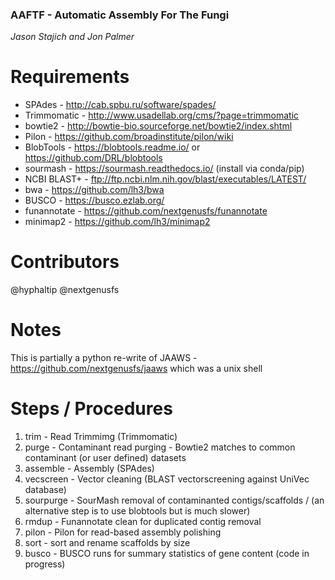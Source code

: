### AAFTF - Automatic Assembly For The Fungi
*Jason Stajich and Jon Palmer*

Requirements
===================
- SPAdes - http://cab.spbu.ru/software/spades/
- Trimmomatic - http://www.usadellab.org/cms/?page=trimmomatic
- bowtie2 - http://bowtie-bio.sourceforge.net/bowtie2/index.shtml
- Pilon - https://github.com/broadinstitute/pilon/wiki
- BlobTools - https://blobtools.readme.io/ or https://github.com/DRL/blobtools
- sourmash - https://sourmash.readthedocs.io/ (install via conda/pip)
- NCBI BLAST+ - ftp://ftp.ncbi.nlm.nih.gov/blast/executables/LATEST/
- bwa - https://github.com/lh3/bwa
- BUSCO - https://busco.ezlab.org/
- funannotate - https://github.com/nextgenusfs/funannotate 
- minimap2 - https://github.com/lh3/minimap2

Contributors
============
@hyphaltip
@nextgenusfs

Notes
===========
This is partially a python re-write of JAAWS - https://github.com/nextgenusfs/jaaws which was a unix shell 


Steps / Procedures
==================
1. trim - Read Trimmimg (Trimmomatic)
2. purge - Contaminant read purging - Bowtie2 matches to common contaminant (or user defined) datasets
3. assemble - Assembly (SPAdes)
4. vecscreen - Vector cleaning (BLAST vectorscreening against UniVec database)
5. sourpurge - SourMash removal of contaminanted contigs/scaffolds / (an alternative step is to use blobtools but is much slower)
7. rmdup - Funannotate clean for duplicated contig removal
8. pilon - Pilon for read-based assembly polishing
9. sort - sort and rename scaffolds by size
10. busco - BUSCO runs for summary statistics of gene content (code in progress)
